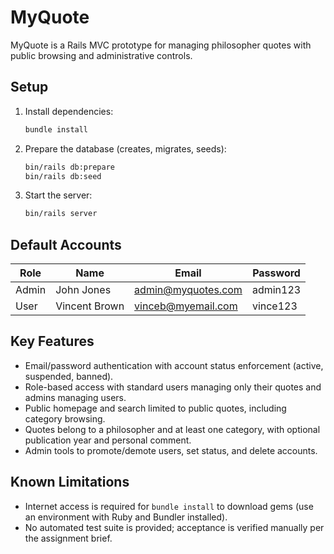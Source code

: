 # MyQuote

MyQuote is a Rails MVC prototype for managing philosopher quotes with public browsing and administrative controls.

## Setup

1. Install dependencies:
   ```bash
   bundle install
   ```
2. Prepare the database (creates, migrates, seeds):
   ```bash
   bin/rails db:prepare
   bin/rails db:seed
   ```
3. Start the server:
   ```bash
   bin/rails server
   ```

## Default Accounts

| Role   | Name          | Email                 | Password |
|--------|---------------|-----------------------|----------|
| Admin  | John Jones    | admin@myquotes.com    | admin123 |
| User   | Vincent Brown | vinceb@myemail.com    | vince123 |

## Key Features

- Email/password authentication with account status enforcement (active, suspended, banned).
- Role-based access with standard users managing only their quotes and admins managing users.
- Public homepage and search limited to public quotes, including category browsing.
- Quotes belong to a philosopher and at least one category, with optional publication year and personal comment.
- Admin tools to promote/demote users, set status, and delete accounts.

## Known Limitations

- Internet access is required for `bundle install` to download gems (use an environment with Ruby and Bundler installed).
- No automated test suite is provided; acceptance is verified manually per the assignment brief.
